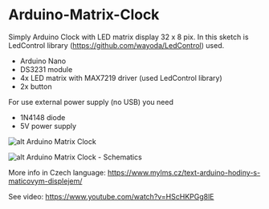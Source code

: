 # Arduino-Matrix-Clock

Simply Arduino Clock with LED matrix display 32 x 8 pix. In this sketch is LedControl library (https://github.com/wayoda/LedControl) used.

- Arduino Nano
- DS3231 module
- 4x LED matrix with MAX7219 driver (used LedControl library)
- 2x button

For use external power supply (no USB) you need
- 1N4148 diode
- 5V power supply

![alt Arduino Matrix Clock](https://www.mylms.cz/obrazky/elektronika/arduino-matrix-clock-1.jpg)

![alt Arduino Matrix Clock - Schematics](https://www.mylms.cz/obrazky/elektronika/arduino-matrix-clock-9.png)



More info in Czech language: https://www.mylms.cz/text-arduino-hodiny-s-maticovym-displejem/

See video: https://www.youtube.com/watch?v=HScHKPGg8lE

